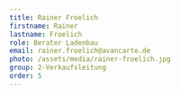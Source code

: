 ```yaml
---
title: Rainer Froelich
firstname: Rainer
lastname: Froelich
role: Berater Ladenbau
email: rainer.froelich@avancarte.de
photo: /assets/media/rainer-froelich.jpg
group: 2-Verkaufsleitung
order: 5
---
```

